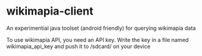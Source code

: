 # wikimapia-client
An experimential java toolset (android friendly) for querying wikimapia data

To use wikimapia API, you need an API key. Write the key in a file named wikimapia_api_key and push it to /sdcard/ on your device
